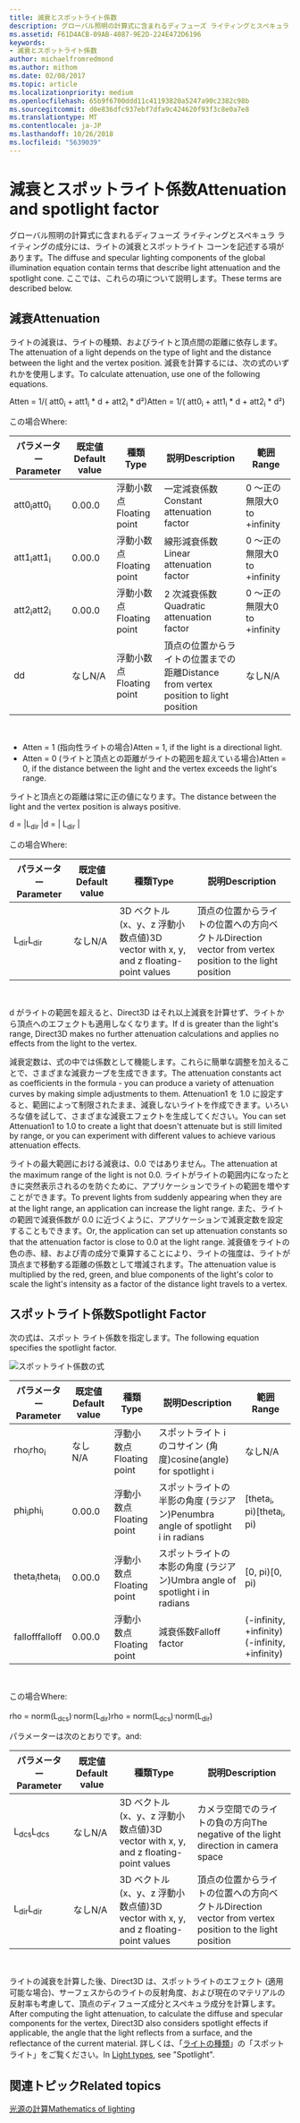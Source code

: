 ```yaml
---
title: 減衰とスポットライト係数
description: グローバル照明の計算式に含まれるディフューズ ライティングとスペキュラ ライティングの成分には、ライトの減衰とスポットライト コーンを記述する項があります。
ms.assetid: F61D4ACB-09AB-4087-9E2D-224E472D6196
keywords:
- 減衰とスポットライト係数
author: michaelfromredmond
ms.author: mithom
ms.date: 02/08/2017
ms.topic: article
ms.localizationpriority: medium
ms.openlocfilehash: 65b9f6700ddd11c41193820a5247a90c2382c98b
ms.sourcegitcommit: d0e836dfc937ebf7dfa9c424620f93f3c8e0a7e8
ms.translationtype: MT
ms.contentlocale: ja-JP
ms.lasthandoff: 10/26/2018
ms.locfileid: "5639039"
---
```

# <a name="attenuation-and-spotlight-factor"></a><span data-ttu-id="9e003-104">減衰とスポットライト係数</span><span class="sxs-lookup"><span data-stu-id="9e003-104">Attenuation and spotlight factor</span></span>


<span data-ttu-id="9e003-105">グローバル照明の計算式に含まれるディフューズ ライティングとスペキュラ ライティングの成分には、ライトの減衰とスポットライト コーンを記述する項があります。</span><span class="sxs-lookup"><span data-stu-id="9e003-105">The diffuse and specular lighting components of the global illumination equation contain terms that describe light attenuation and the spotlight cone.</span></span> <span data-ttu-id="9e003-106">ここでは、これらの項について説明します。</span><span class="sxs-lookup"><span data-stu-id="9e003-106">These terms are described below.</span></span>

## <a name="span-idattenuationspanspan-idattenuationspanspan-idattenuationspanattenuation"></a><span data-ttu-id="9e003-107"><span id="Attenuation"></span><span id="attenuation"></span><span id="ATTENUATION"></span>減衰</span><span class="sxs-lookup"><span data-stu-id="9e003-107"><span id="Attenuation"></span><span id="attenuation"></span><span id="ATTENUATION"></span>Attenuation</span></span>


<span data-ttu-id="9e003-108">ライトの減衰は、ライトの種類、およびライトと頂点間の距離に依存します。</span><span class="sxs-lookup"><span data-stu-id="9e003-108">The attenuation of a light depends on the type of light and the distance between the light and the vertex position.</span></span> <span data-ttu-id="9e003-109">減衰を計算するには、次の式のいずれかを使用します。</span><span class="sxs-lookup"><span data-stu-id="9e003-109">To calculate attenuation, use one of the following equations.</span></span>

<span data-ttu-id="9e003-110">Atten = 1/( att0<sub>i</sub> + att1<sub>i</sub> \* d + att2<sub>i</sub> \* d²)</span><span class="sxs-lookup"><span data-stu-id="9e003-110">Atten = 1/( att0<sub>i</sub> + att1<sub>i</sub> \* d + att2<sub>i</sub> \* d²)</span></span>

<span data-ttu-id="9e003-111">この場合</span><span class="sxs-lookup"><span data-stu-id="9e003-111">Where:</span></span>

| <span data-ttu-id="9e003-112">パラメーター</span><span class="sxs-lookup"><span data-stu-id="9e003-112">Parameter</span></span>        | <span data-ttu-id="9e003-113">既定値</span><span class="sxs-lookup"><span data-stu-id="9e003-113">Default value</span></span> | <span data-ttu-id="9e003-114">種類</span><span class="sxs-lookup"><span data-stu-id="9e003-114">Type</span></span>           | <span data-ttu-id="9e003-115">説明</span><span class="sxs-lookup"><span data-stu-id="9e003-115">Description</span></span>                                     | <span data-ttu-id="9e003-116">範囲</span><span class="sxs-lookup"><span data-stu-id="9e003-116">Range</span></span>          |
|------------------|---------------|----------------|-------------------------------------------------|----------------|
| <span data-ttu-id="9e003-117">att0<sub>i</sub></span><span class="sxs-lookup"><span data-stu-id="9e003-117">att0<sub>i</sub></span></span> | <span data-ttu-id="9e003-118">0.0</span><span class="sxs-lookup"><span data-stu-id="9e003-118">0.0</span></span>           | <span data-ttu-id="9e003-119">浮動小数点</span><span class="sxs-lookup"><span data-stu-id="9e003-119">Floating point</span></span> | <span data-ttu-id="9e003-120">一定減衰係数</span><span class="sxs-lookup"><span data-stu-id="9e003-120">Constant attenuation factor</span></span>                     | <span data-ttu-id="9e003-121">0 ～正の無限大</span><span class="sxs-lookup"><span data-stu-id="9e003-121">0 to +infinity</span></span> |
| <span data-ttu-id="9e003-122">att1<sub>i</sub></span><span class="sxs-lookup"><span data-stu-id="9e003-122">att1<sub>i</sub></span></span> | <span data-ttu-id="9e003-123">0.0</span><span class="sxs-lookup"><span data-stu-id="9e003-123">0.0</span></span>           | <span data-ttu-id="9e003-124">浮動小数点</span><span class="sxs-lookup"><span data-stu-id="9e003-124">Floating point</span></span> | <span data-ttu-id="9e003-125">線形減衰係数</span><span class="sxs-lookup"><span data-stu-id="9e003-125">Linear attenuation factor</span></span>                       | <span data-ttu-id="9e003-126">0 ～正の無限大</span><span class="sxs-lookup"><span data-stu-id="9e003-126">0 to +infinity</span></span> |
| <span data-ttu-id="9e003-127">att2<sub>i</sub></span><span class="sxs-lookup"><span data-stu-id="9e003-127">att2<sub>i</sub></span></span> | <span data-ttu-id="9e003-128">0.0</span><span class="sxs-lookup"><span data-stu-id="9e003-128">0.0</span></span>           | <span data-ttu-id="9e003-129">浮動小数点</span><span class="sxs-lookup"><span data-stu-id="9e003-129">Floating point</span></span> | <span data-ttu-id="9e003-130">2 次減衰係数</span><span class="sxs-lookup"><span data-stu-id="9e003-130">Quadratic attenuation factor</span></span>                    | <span data-ttu-id="9e003-131">0 ～正の無限大</span><span class="sxs-lookup"><span data-stu-id="9e003-131">0 to +infinity</span></span> |
| <span data-ttu-id="9e003-132">d</span><span class="sxs-lookup"><span data-stu-id="9e003-132">d</span></span>                | <span data-ttu-id="9e003-133">なし</span><span class="sxs-lookup"><span data-stu-id="9e003-133">N/A</span></span>           | <span data-ttu-id="9e003-134">浮動小数点</span><span class="sxs-lookup"><span data-stu-id="9e003-134">Floating point</span></span> | <span data-ttu-id="9e003-135">頂点の位置からライトの位置までの距離</span><span class="sxs-lookup"><span data-stu-id="9e003-135">Distance from vertex position to light position</span></span> | <span data-ttu-id="9e003-136">なし</span><span class="sxs-lookup"><span data-stu-id="9e003-136">N/A</span></span>            |

 

-   <span data-ttu-id="9e003-137">Atten = 1 (指向性ライトの場合)</span><span class="sxs-lookup"><span data-stu-id="9e003-137">Atten = 1, if the light is a directional light.</span></span>
-   <span data-ttu-id="9e003-138">Atten = 0 (ライトと頂点との距離がライトの範囲を超えている場合)</span><span class="sxs-lookup"><span data-stu-id="9e003-138">Atten = 0, if the distance between the light and the vertex exceeds the light's range.</span></span>

<span data-ttu-id="9e003-139">ライトと頂点との距離は常に正の値になります。</span><span class="sxs-lookup"><span data-stu-id="9e003-139">The distance between the light and the vertex position is always positive.</span></span>

<span data-ttu-id="9e003-140">d = |L<sub>dir</sub> |</span><span class="sxs-lookup"><span data-stu-id="9e003-140">d = | L<sub>dir</sub> |</span></span>

<span data-ttu-id="9e003-141">この場合</span><span class="sxs-lookup"><span data-stu-id="9e003-141">Where:</span></span>

| <span data-ttu-id="9e003-142">パラメーター</span><span class="sxs-lookup"><span data-stu-id="9e003-142">Parameter</span></span>       | <span data-ttu-id="9e003-143">既定値</span><span class="sxs-lookup"><span data-stu-id="9e003-143">Default value</span></span> | <span data-ttu-id="9e003-144">種類</span><span class="sxs-lookup"><span data-stu-id="9e003-144">Type</span></span>                                             | <span data-ttu-id="9e003-145">説明</span><span class="sxs-lookup"><span data-stu-id="9e003-145">Description</span></span>                                                 |
|-----------------|---------------|--------------------------------------------------|-------------------------------------------------------------|
| <span data-ttu-id="9e003-146">L<sub>dir</sub></span><span class="sxs-lookup"><span data-stu-id="9e003-146">L<sub>dir</sub></span></span> | <span data-ttu-id="9e003-147">なし</span><span class="sxs-lookup"><span data-stu-id="9e003-147">N/A</span></span>           | <span data-ttu-id="9e003-148">3D ベクトル (x、y、z 浮動小数点値)</span><span class="sxs-lookup"><span data-stu-id="9e003-148">3D vector with x, y, and z floating-point values</span></span> | <span data-ttu-id="9e003-149">頂点の位置からライトの位置への方向ベクトル</span><span class="sxs-lookup"><span data-stu-id="9e003-149">Direction vector from vertex position to the light position</span></span> |

 

<span data-ttu-id="9e003-150">d がライトの範囲を超えると、Direct3D はそれ以上減衰を計算せず、ライトから頂点へのエフェクトも適用しなくなります。</span><span class="sxs-lookup"><span data-stu-id="9e003-150">If d is greater than the light's range, Direct3D makes no further attenuation calculations and applies no effects from the light to the vertex.</span></span>

<span data-ttu-id="9e003-151">減衰定数は、式の中では係数として機能します。これらに簡単な調整を加えることで、さまざまな減衰カーブを生成できます。</span><span class="sxs-lookup"><span data-stu-id="9e003-151">The attenuation constants act as coefficients in the formula - you can produce a variety of attenuation curves by making simple adjustments to them.</span></span> <span data-ttu-id="9e003-152">Attenuation1 を 1.0 に設定すると、範囲によって制限されたまま、減衰しないライトを作成できます。いろいろな値を試して、さまざまな減衰エフェクトを生成してください。</span><span class="sxs-lookup"><span data-stu-id="9e003-152">You can set Attenuation1 to 1.0 to create a light that doesn't attenuate but is still limited by range, or you can experiment with different values to achieve various attenuation effects.</span></span>

<span data-ttu-id="9e003-153">ライトの最大範囲における減衰は、0.0 ではありません。</span><span class="sxs-lookup"><span data-stu-id="9e003-153">The attenuation at the maximum range of the light is not 0.0.</span></span> <span data-ttu-id="9e003-154">ライトがライトの範囲内になったときに突然表示されるのを防ぐために、アプリケーションでライトの範囲を増やすことができます。</span><span class="sxs-lookup"><span data-stu-id="9e003-154">To prevent lights from suddenly appearing when they are at the light range, an application can increase the light range.</span></span> <span data-ttu-id="9e003-155">また、ライトの範囲で減衰係数が 0.0 に近づくように、アプリケーションで減衰定数を設定することもできます。</span><span class="sxs-lookup"><span data-stu-id="9e003-155">Or, the application can set up attenuation constants so that the attenuation factor is close to 0.0 at the light range.</span></span> <span data-ttu-id="9e003-156">減衰値をライトの色の赤、緑、および青の成分で乗算することにより、ライトの強度は、ライトが頂点まで移動する距離の係数として増減されます。</span><span class="sxs-lookup"><span data-stu-id="9e003-156">The attenuation value is multiplied by the red, green, and blue components of the light's color to scale the light's intensity as a factor of the distance light travels to a vertex.</span></span>

## <a name="span-idspotlight-factorspanspan-idspotlight-factorspanspan-idspotlight-factorspanspotlight-factor"></a><span data-ttu-id="9e003-157"><span id="Spotlight-Factor"></span><span id="spotlight-factor"></span><span id="SPOTLIGHT-FACTOR"></span>スポットライト係数</span><span class="sxs-lookup"><span data-stu-id="9e003-157"><span id="Spotlight-Factor"></span><span id="spotlight-factor"></span><span id="SPOTLIGHT-FACTOR"></span>Spotlight Factor</span></span>


<span data-ttu-id="9e003-158">次の式は、スポット ライト係数を指定します。</span><span class="sxs-lookup"><span data-stu-id="9e003-158">The following equation specifies the spotlight factor.</span></span>

![スポットライト係数の式](images/dx8light9.png)

| <span data-ttu-id="9e003-160">パラメーター</span><span class="sxs-lookup"><span data-stu-id="9e003-160">Parameter</span></span>         | <span data-ttu-id="9e003-161">既定値</span><span class="sxs-lookup"><span data-stu-id="9e003-161">Default value</span></span> | <span data-ttu-id="9e003-162">種類</span><span class="sxs-lookup"><span data-stu-id="9e003-162">Type</span></span>           | <span data-ttu-id="9e003-163">説明</span><span class="sxs-lookup"><span data-stu-id="9e003-163">Description</span></span>                              | <span data-ttu-id="9e003-164">範囲</span><span class="sxs-lookup"><span data-stu-id="9e003-164">Range</span></span>                    |
|-------------------|---------------|----------------|------------------------------------------|--------------------------|
| <span data-ttu-id="9e003-165">rho<sub>i</sub></span><span class="sxs-lookup"><span data-stu-id="9e003-165">rho<sub>i</sub></span></span>   | <span data-ttu-id="9e003-166">なし</span><span class="sxs-lookup"><span data-stu-id="9e003-166">N/A</span></span>           | <span data-ttu-id="9e003-167">浮動小数点</span><span class="sxs-lookup"><span data-stu-id="9e003-167">Floating point</span></span> | <span data-ttu-id="9e003-168">スポットライト i のコサイン (角度)</span><span class="sxs-lookup"><span data-stu-id="9e003-168">cosine(angle) for spotlight i</span></span>            | <span data-ttu-id="9e003-169">なし</span><span class="sxs-lookup"><span data-stu-id="9e003-169">N/A</span></span>                      |
| <span data-ttu-id="9e003-170">phi<sub>i</sub></span><span class="sxs-lookup"><span data-stu-id="9e003-170">phi<sub>i</sub></span></span>   | <span data-ttu-id="9e003-171">0.0</span><span class="sxs-lookup"><span data-stu-id="9e003-171">0.0</span></span>           | <span data-ttu-id="9e003-172">浮動小数点</span><span class="sxs-lookup"><span data-stu-id="9e003-172">Floating point</span></span> | <span data-ttu-id="9e003-173">スポットライトの半影の角度 (ラジアン)</span><span class="sxs-lookup"><span data-stu-id="9e003-173">Penumbra angle of spotlight i in radians</span></span> | <span data-ttu-id="9e003-174">\[theta<sub>i</sub>, pi)</span><span class="sxs-lookup"><span data-stu-id="9e003-174">\[theta<sub>i</sub>, pi)</span></span> |
| <span data-ttu-id="9e003-175">theta<sub>i</sub></span><span class="sxs-lookup"><span data-stu-id="9e003-175">theta<sub>i</sub></span></span> | <span data-ttu-id="9e003-176">0.0</span><span class="sxs-lookup"><span data-stu-id="9e003-176">0.0</span></span>           | <span data-ttu-id="9e003-177">浮動小数点</span><span class="sxs-lookup"><span data-stu-id="9e003-177">Floating point</span></span> | <span data-ttu-id="9e003-178">スポットライトの本影の角度 (ラジアン)</span><span class="sxs-lookup"><span data-stu-id="9e003-178">Umbra angle of spotlight i in radians</span></span>    | <span data-ttu-id="9e003-179">\[0, pi)</span><span class="sxs-lookup"><span data-stu-id="9e003-179">\[0, pi)</span></span>                 |
| <span data-ttu-id="9e003-180">falloff</span><span class="sxs-lookup"><span data-stu-id="9e003-180">falloff</span></span>           | <span data-ttu-id="9e003-181">0.0</span><span class="sxs-lookup"><span data-stu-id="9e003-181">0.0</span></span>           | <span data-ttu-id="9e003-182">浮動小数点</span><span class="sxs-lookup"><span data-stu-id="9e003-182">Floating point</span></span> | <span data-ttu-id="9e003-183">減衰係数</span><span class="sxs-lookup"><span data-stu-id="9e003-183">Falloff factor</span></span>                           | <span data-ttu-id="9e003-184">(-infinity, +infinity)</span><span class="sxs-lookup"><span data-stu-id="9e003-184">(-infinity, +infinity)</span></span>   |

 

<span data-ttu-id="9e003-185">この場合</span><span class="sxs-lookup"><span data-stu-id="9e003-185">Where:</span></span>

<span data-ttu-id="9e003-186">rho = norm(L<sub>dcs</sub>)<sup>.</sup>norm(L<sub>dir</sub>)</span><span class="sxs-lookup"><span data-stu-id="9e003-186">rho = norm(L<sub>dcs</sub>)<sup>.</sup>norm(L<sub>dir</sub>)</span></span>

<span data-ttu-id="9e003-187">パラメーターは次のとおりです。</span><span class="sxs-lookup"><span data-stu-id="9e003-187">and:</span></span>

| <span data-ttu-id="9e003-188">パラメーター</span><span class="sxs-lookup"><span data-stu-id="9e003-188">Parameter</span></span>       | <span data-ttu-id="9e003-189">既定値</span><span class="sxs-lookup"><span data-stu-id="9e003-189">Default value</span></span> | <span data-ttu-id="9e003-190">種類</span><span class="sxs-lookup"><span data-stu-id="9e003-190">Type</span></span>                                             | <span data-ttu-id="9e003-191">説明</span><span class="sxs-lookup"><span data-stu-id="9e003-191">Description</span></span>                                                 |
|-----------------|---------------|--------------------------------------------------|-------------------------------------------------------------|
| <span data-ttu-id="9e003-192">L<sub>dcs</sub></span><span class="sxs-lookup"><span data-stu-id="9e003-192">L<sub>dcs</sub></span></span> | <span data-ttu-id="9e003-193">なし</span><span class="sxs-lookup"><span data-stu-id="9e003-193">N/A</span></span>           | <span data-ttu-id="9e003-194">3D ベクトル (x、y、z 浮動小数点値)</span><span class="sxs-lookup"><span data-stu-id="9e003-194">3D vector with x, y, and z floating-point values</span></span> | <span data-ttu-id="9e003-195">カメラ空間でのライトの負の方向</span><span class="sxs-lookup"><span data-stu-id="9e003-195">The negative of the light direction in camera space</span></span>         |
| <span data-ttu-id="9e003-196">L<sub>dir</sub></span><span class="sxs-lookup"><span data-stu-id="9e003-196">L<sub>dir</sub></span></span> | <span data-ttu-id="9e003-197">なし</span><span class="sxs-lookup"><span data-stu-id="9e003-197">N/A</span></span>           | <span data-ttu-id="9e003-198">3D ベクトル (x、y、z 浮動小数点値)</span><span class="sxs-lookup"><span data-stu-id="9e003-198">3D vector with x, y, and z floating-point values</span></span> | <span data-ttu-id="9e003-199">頂点の位置からライトの位置への方向ベクトル</span><span class="sxs-lookup"><span data-stu-id="9e003-199">Direction vector from vertex position to the light position</span></span> |

 

<span data-ttu-id="9e003-200">ライトの減衰を計算した後、Direct3D は、スポットライトのエフェクト (適用可能な場合)、サーフェスからのライトの反射角度、および現在のマテリアルの反射率も考慮して、頂点のディフューズ成分とスペキュラ成分を計算します。</span><span class="sxs-lookup"><span data-stu-id="9e003-200">After computing the light attenuation, to calculate the diffuse and specular components for the vertex, Direct3D also considers spotlight effects if applicable, the angle that the light reflects from a surface, and the reflectance of the current material.</span></span> <span data-ttu-id="9e003-201">詳しくは、「[ライトの種類](light-types.md)」の「スポットライト」をご覧ください。</span><span class="sxs-lookup"><span data-stu-id="9e003-201">In [Light types](light-types.md), see "Spotlight".</span></span>

## <a name="span-idrelated-topicsspanrelated-topics"></a><span data-ttu-id="9e003-202"><span id="related-topics"></span>関連トピック</span><span class="sxs-lookup"><span data-stu-id="9e003-202"><span id="related-topics"></span>Related topics</span></span>


[<span data-ttu-id="9e003-203">光源の計算</span><span class="sxs-lookup"><span data-stu-id="9e003-203">Mathematics of lighting</span></span>](mathematics-of-lighting.md)

 

 




